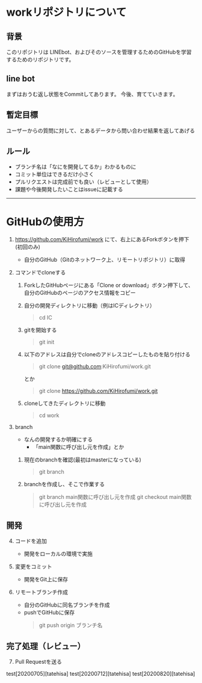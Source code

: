 # workリポジトリについて

## 背景

このリポジトリは
LINEbot、およびそのソースを管理するためのGitHubを学習するためのリポジトリです。

## line bot

まずはおうむ返し状態をCommitしてあります。
今後、育てていきます。

## 暫定目標

ユーザーからの質問に対して、とあるデータから問い合わせ結果を返してあげる

## ルール

- ブランチ名は「なにを開発してるか」わかるものに
- コミット単位はできるだけ小さく
- プルリクエストは完成前でも良い（レビューとして使用）
- 課題や今後開発したいことはissueに記載する

---

# GitHubの使用方

1. https://github.com/KiHirofumi/work にて、右上にあるForkボタンを押下(初回のみ)

   - 自分のGitHub（Gitのネットワーク上、リモートリポジトリ）に取得

2. コマンドでcloneする

   1. ForkしたGitHubページにある「Clone or download」ボタン押下して、自分のGitHubのページのアクセス情報をコピー
   2. 自分の開発ディレクトリに移動（例はICディレクトリ）
      > cd IC

   3. gitを開始する
      > git init

   4. 以下のアドレスは自分でcloneのアドレスコピーしたものを貼り付ける

      > git clone git@github.com:KiHirofumi/work.git

      とか

      > git clone https://github.com/KiHirofumi/work.git

   5. cloneしてきたディレクトリに移動

      > cd work

3. branch
   - なんの開発するか明確にする
     - 「main関数に呼び出し元を作成」とか
    1. 現在のbranchを確認(最初はmasterになっている)
        >git branch

    1. branchを作成し、そこで作業する
        > git branch main関数に呼び出し元を作成
        > git checkout main関数に呼び出し元を作成

## 開発

4. コードを追加
     - 開発をローカルの環境で実施

5. 変更をコミット
     - 開発をGit上に保存

6. リモートブランチ作成
     - 自分のGitHubに同名ブランチを作成
     - pushでGitHubに保存
        > git push origin ブランチ名

## 完了処理（レビュー）

7. Pull Requestを送る

test[20200705][tatehisa]
test[20200712][tatehisa]
test[20200820][tatehisa]